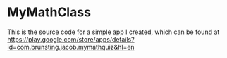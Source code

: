 # MyMathClass

This is the source code for a simple app I created, which can be found at https://play.google.com/store/apps/details?id=com.brunsting.jacob.mymathquiz&hl=en
